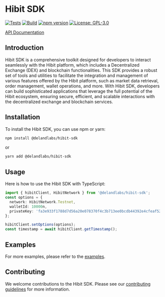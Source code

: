 # Hibit SDK

[![Tests](https://github.com/Deland-Labs/hibit-sdk/actions/workflows/test.yml/badge.svg)](https://github.com/Deland-Labs/hibit-sdk/actions)
[![Build](https://github.com/Deland-Labs/hibit-sdk/actions/workflows/build.yml/badge.svg)](https://github.com/Deland-Labs/hibit-sdk/actions)
[![npm version](https://badge.fury.io/js/@delandlabs%2Fhibit-sdk.svg?q=1)](https://www.npmjs.com/package/@delandlabs/hibit-sdk)
[![License: GPL-3.0](https://img.shields.io/badge/License-GPL%203.0-blue.svg)](LICENSE)

[API Documentation](https://docs.hibit.app/api)

## Introduction

Hibit SDK is a comprehensive toolkit designed for developers to interact seamlessly with the Hibit platform, which includes a Decentralized Exchange (DEX) and blockchain functionalities. This SDK provides a robust set of tools and utilities to facilitate the integration and management of various features offered by the Hibit platform, such as market data retrieval, order management, wallet operations, and more. With Hibit SDK, developers can build sophisticated applications that leverage the full potential of the Hibit ecosystem, ensuring secure, efficient, and scalable interactions with the decentralized exchange and blockchain services.

## Installation

To install the Hibit SDK, you can use npm or yarn:

```sh
npm install @delandlabs/hibit-sdk
```

or

```sh
yarn add @delandlabs/hibit-sdk
```

## Usage

Here is how to use the Hibit SDK with TypeScript:

```typescript
import { hibitClient, HibitNetwork } from '@delandlabs/hibit-sdk';
const options = {
  network: HibitNetwork.Testnet,
  walletId: 10000n,
  privateKey: 'fa3e933f1788d7d56a20e078370f4c3b713ee0bcdb44392e4cfeaf524716d06a'
};

hibitClient.setOptions(options);
const timestamp = await hibitClient.getTimestamp();
```

## Examples

For more examples, please refer to the [examples](./example).

## Contributing

We welcome contributions to the Hibit SDK. Please see our [contributing guidelines](CONTRIBUTING.md) for more information.
